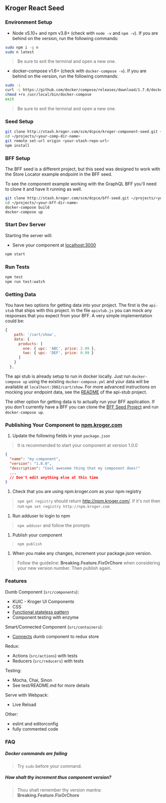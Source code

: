 ## Kroger React Seed

### Environment Setup

- Node v5.10+ and npm v3.8+ (check with `node -v` and `npm -v`). If you are behind on the version, run the following commands:
```bash
sudo npm i -g n
sudo n latest
```
> Be sure to exit the terminal and open a new one.
  
- docker-compose v1.6+ (check with `docker-compose -v`). If you are behind on the version, run the following commands:
```bash
sudo -i
curl -L https://github.com/docker/compose/releases/download/1.7.0/docker-compose-`uname -s`-`uname -m` > /usr/local/bin/docker-compose
chmod +rx /usr/local/bin/docker-compose
exit
```
> Be sure to exit the terminal and open a new one.
 
### Seed Setup

```bash
git clone http://stash.kroger.com/scm/dcpce/kroger-component-seed.git ~/projects/<your-comp-dir-name>
cd ~/projects/<your-comp-dir-name>
git remote set-url origin <your-stash-repo-url>
npm install
```

### BFF Setup

The BFF seed is a different project, but this seed was designed to work with the Store Locator example endpoint in the BFF seed.

To see the component example working with the GraphQL BFF you'll need to clone it and have it running as well.

```bash
git clone http://stash.kroger.com/scm/dcpce/bff-seed.git ~/projects/<your-bff-dir-name>
cd ~/projects/<your-bff-dir-name>
docker-compose build
docker-compose up
```

### Start Dev Server

Starting the server will:

- Serve your component at [localhost:3000](http://localhost:3000)

```bash
npm start
```

### Run Tests

```bash
npm test
npm run test:watch
```

### Getting Data

You have two options for getting data into your project. The first is the `api-stub` that ships with this project. In the file `apistub.js` you can mock any responses that you expect from your BFF. A very simple implementation could be:

```js
{
    path: '/cart/show',
    data: {
      products: [
        one: { upc: 'ABC', price: 2.99 },
        two: { upc: 'DEF', price: 0.99 }
      ]
    }
  },
```

The api stub is already setup to run in docker locally. Just run `docker-compose up` using the existing `docker-compose.yml` and your data will be available at `localhost:3002/cart/show`. For more advanced instructions on mocking your endpoint data, see the [README](http://stash.kroger.com/projects/DCPCE/repos/api-stub/browse/README.md) of the api-stub project.

The other option for getting data is to actually run your BFF application. If you don't currently have a BFF you can clone the [BFF Seed Project](http://stash.kroger.com/projects/DCPCE/repos/bff-seed/browse) and run `docker-compose up`.

### Publishing Your Component to [npm.kroger.com](http://npm.kroger.com)

1. Update the following fields in your `package.json`
> It is recommended to start your component at version 1.0.0
```json
{
  "name": "my-component",
  "version": "1.0.0",
  "description": "Cool awesome thing that my component does!"
  ...
  // Don't edit anything else at this time
}
```

1. Check that you are using npm.kroger.com as your npm registry
> `npm get registry` should return http://npm.kroger.com/. If it's not
then run `npm set registry http://npm.kroger.com`

1. Run adduser to login to npm
> `npm adduser` and follow the prompts

1. Publish your component
> `npm publish`

1. When you make any changes, increment your package.json version.
>Follow the guideline: **Breaking.Feature.FixOrChore** when considering
your new version number. Then publish again.

### Features

Dumb Component (`src/components`):
- KUIC - Kroger UI Components
- CSS
- [Functional stateless pattern](https://facebook.github.io/react/docs/reusable-components.html#stateless-functions)
- Component testing with enzyme

Smart/Connected Component (`src/containers`):
- [Connects](https://github.com/reactjs/react-redux/blob/master/docs/api.md#connectmapstatetoprops-mapdispatchtoprops-mergeprops-options) dumb component to redux store

Redux:
- Actions (`src/actions`) with tests
- Reducers (`src/reducers`) with tests

Testing:
- Mocha, Chai, Sinon
- See test/README.md for more details

Serve with Webpack:
- Live Reload

Other:
- eslint and editorconfig
- fully commented code

### FAQ

##### Docker commands are failing

> Try `sudo` before your command.

##### How shalt thy increment thus component version?

> Thou shalt remember thy version mantra: **Breaking.Feature.FixOrChore**
